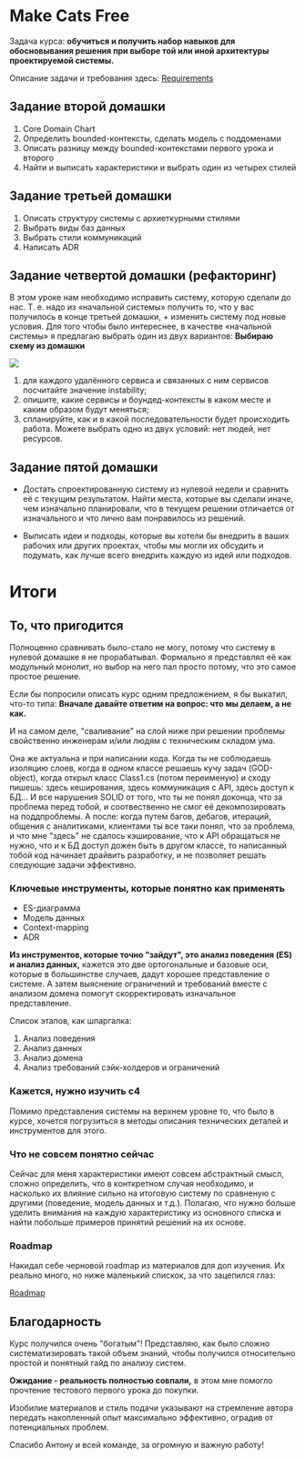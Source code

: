# Make Cats Free

Задача курса: **обучиться и получить набор навыков для обосновывания решения при выборе той или иной архитектуры проектируемой системы.** 

Описание задачи и требования здесь:
[Requirements](Requirements.md)

## Задание второй домашки

1. Core Domain Chart
2. Определить bounded-контексты, сделать модель с поддоменами
3. Описать разницу между bounded-контекстами первого урока и второго
4. Найти и выписать характеристики и выбрать один из четырех стилей

## Задание третьей домашки

1. Описать структуру системы с архиеткурными стилями
2. Выбрать виды баз данных
3. Выбрать стили коммуникаций
4. Написать ADR

## Задание четвертой домашки (рефакторинг)

В этом уроке нам необходимо исправить систему, которую сделали до нас. Т. е. надо из «начальной системы» получить то, что у вас получилось в конце третьей домашки, + изменить систему под новые условия. Для того чтобы было интереснее, в качестве «начальной системы» я предлагаю выбрать один из двух вариантов: **Выбираю схему из домашки**

![](Домашка_4-1.png)

1. для каждого удалённого сервиса и связанных с ним сервисов посчитайте значение instability;
2. опишите, какие сервисы и боундед-контексты в каком месте и каким образом будут меняться;
3. спланируйте, как и в какой последовательности будет происходить работа. Можете выбрать одно из двух условий: нет людей, нет ресурсов.

## Задание пятой домашки

- Достать спроектированную систему из нулевой недели и сравнить её с текущим результатом. Найти места, которые вы сделали иначе, чем изначально планировали, что в текущем решении отличается от изначального и что лично вам понравилось из решений.

- Выписать идеи и подходы, которые вы хотели бы внедрить в ваших рабочих или других проектах, чтобы мы могли их обсудить и подумать, как лучше всего внедрить каждую из идей или подходов.




# Итоги

## То, что пригодится

Полноценно сравнивать было-стало не могу, потому что систему в нулевой домашке я не прорабатывал. Формально я представлял её как модульный монолит, но выбор на него пал просто потому, что это самое простое решение.

Если бы попросили описать курс одним предложением, я бы выкатил, что-то типа:  **Вначале давайте ответим на вопрос: что мы делаем, а не как.**

И на самом деле, "сваливание" на слой ниже при решении проблемы свойственно инженерам и/или людям с техническим складом ума. 

Она же актуальна и при написании кода. Когда ты не соблюдаешь изоляцию слоев, когда в одном классе решаешь кучу задач (GOD-object), когда открыл класс Class1.cs (потом переименую) и сходу пишешь:  здесь кеширования, здесь коммуникация с API, здесь доступ к БД... 
И все нарушения SOLID от того, что ты не понял доконца, что за проблема перед тобой, и соотвественно не смог её декомпозировать на поддпроблемы. 
А после: когда путем багов, дебагов, итераций, общения с аналитиками, клиентами ты все таки понял, что за проблема, и что мне "здесь" не сдалось кэширование, что к API обращаться не нужно, что и к БД доступ дожен быть в другом классе, то написанный тобой код начинает драйвить разработку, и не позволяет решать следующие задачи эффективно.


### Ключевые инструменты, которые понятно как применять

- ES-диаграмма
- Модель данных
- Context-mapping
- ADR

**Из инструментов, которые точно "зайдут", это анализ поведения (ES) и анализ данных,** кажется это две ортогональные и базовые оси, которые в большинстве случаев, дадут хорошее представление о системе. А затем выяснение ограничений и требований вместе с анализом домена помогут скорректировать изначальное представление.

Список этапов, как шпаргалка:

1. Анализ поведения
2. Анализ данных
3. Анализ домена
4. Анализ требований сэйк-холдеров и ограничений

### Кажется, нужно изучить c4

Помимо представления системы на верхнем уровне то, что было в курсе, хочется погрузиться в методы описания технических деталей и инструментов для этого.

### Что не совсем понятно сейчас

Сейчас для меня характеристики имеют совсем абстрактный смысл, сложно определить, что в конткретном случая необходимо, и насколько их влияние сильно на итоговую систему по сравненую с другими (поведение, модель данных и т.д.). Полагаю, что нужно больше уделить внимания на каждую характеристику из основного списка и найти побольше примеров принятий решений на их основе. 

### Roadmap

Накидал себе черновой roadmap из материалов для доп изучения. Их реально много, но ниже маленький спискок, за что зацепился глаз:

[Roadmap](Roadmap.md)

## Благодарность

Курс получился очень "богатым"! Представляю, как было сложно систематизировать такой объем знаний, чтобы получился относительно простой и понятный гайд по анализу систем.

**Ожидание - реальность полностью совпали,** в этом мне помогло прочтение тестового первого урока до покупки.

Изобилие материалов и стиль подачи указывают на стремление автора передать накопленный опыт максимально эффективно, оградив от потенциальных проблем.

Спасибо Антону и всей команде, за огромную и важную работу!